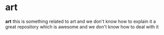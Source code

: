 # art

**art** this is something related to art and we don't know how to explain it
a great repository
which is awesome
and we don't know how to deal with it
